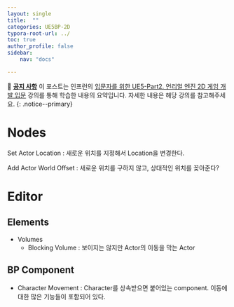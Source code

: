 ```yaml
---
layout: single
title:  ""
categories: UE5BP-2D
typora-root-url: ../
toc: true
author_profile: false
sidebar:
    nav: "docs"

---
```


🌝 **<u>공지 사항</u>** 
이 포스트는 인프런의 [입문자를 위한 UE5-Part2. 언리얼 엔진 2D 게임 개발 입문](https://www.inflearn.com/course/%EC%96%B8%EB%A6%AC%EC%96%BC5-%EA%B0%9C%EB%B0%9C%EC%9D%98%EC%A0%95%EC%84%9D-2/dashboard) 강의를 통해 학습한 내용의 요약입니다. 자세한 내용은 해당 강의를 참고해주세요.
{: .notice--primary} 

# Nodes

Set Actor Location : 새로운 위치를 지정해서 Location을 변경한다. 

Add Actor World Offset : 새로운 위치를 구하지 않고, 상대적인 위치를 꽂아준다? 

# Editor
## Elements
- Volumes 
  - Blocking Volume : 보이지는 않지만 Actor의 이동을 막는 Actor
## BP Component
- Character Movement : Character를 상속받으면 붙어있는 component. 이동에 대한 많은 기능들이 포함되어 있다. 